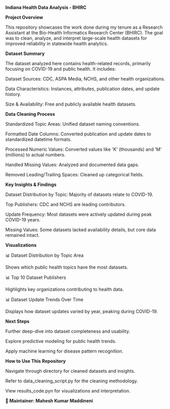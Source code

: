 **Indiana Health Data Analysis - BHIRC**

**Project Overview**

This repository showcases the work done during my tenure as a Research Assistant at the Bio-Health Informatics Research Center (BHIRC). The goal was to clean, analyze, and interpret large-scale health datasets for improved reliability in statewide health analytics.

**Dataset Summary**

The dataset analyzed here contains health-related records, primarily focusing on COVID-19 and public health. It includes:

Dataset Sources: CDC, ASPA Media, NCHS, and other health organizations.

Data Characteristics: Instances, attributes, publication dates, and update history.

Size & Availability: Free and publicly available health datasets.

**Data Cleaning Process**

Standardized Topic Areas: Unified dataset naming conventions.

Formatted Date Columns: Converted publication and update dates to standardized datetime formats.

Processed Numeric Values: Converted values like 'K' (thousands) and 'M' (millions) to actual numbers.

Handled Missing Values: Analyzed and documented data gaps.

Removed Leading/Trailing Spaces: Cleaned up categorical fields.

**Key Insights & Findings**

Dataset Distribution by Topic: Majority of datasets relate to COVID-19.

Top Publishers: CDC and NCHS are leading contributors.

Update Frequency: Most datasets were actively updated during peak COVID-19 years.

Missing Values: Some datasets lacked availability details, but core data remained intact.

**Visualizations**

📊 Dataset Distribution by Topic Area

Shows which public health topics have the most datasets.

📊 Top 10 Dataset Publishers

Highlights key organizations contributing to health data.

📊 Dataset Update Trends Over Time

Displays how dataset updates varied by year, peaking during COVID-19.

**Next Steps**

Further deep-dive into dataset completeness and usability.

Explore predictive modeling for public health trends.

Apply machine learning for disease pattern recognition.

**How to Use This Repository**

Navigate through  directory for cleaned datasets and insights.

Refer to data_cleaning_script.py for the cleaning methodology.

View results_code.pyn for visualizations and interpretation.

**📌 Maintainer: Mahesh Kumar Maddineni**
